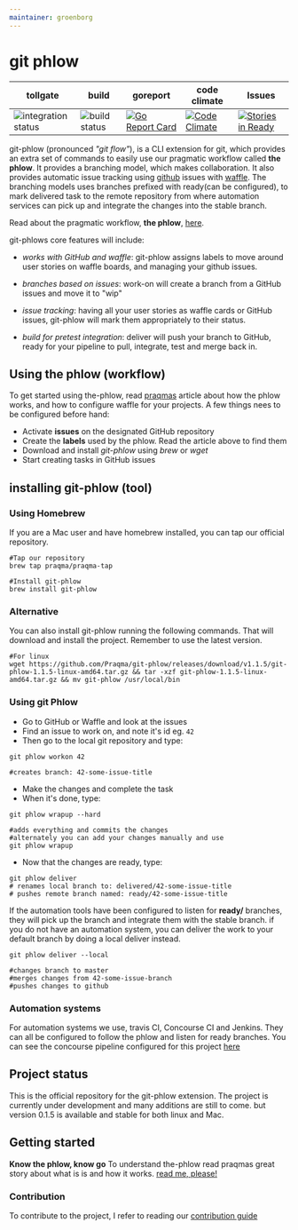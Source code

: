 ```yaml
---
maintainer: groenborg
---
```


# git phlow 

| tollgate | build | goreport | code climate | Issues |
| ------------- | --- | ----------------- | ----- | ----- |
| ![integration status](https://concourse.bosh.praqma.cloud/api/v1/teams/main/pipelines/git-phlow/jobs/integration-test/badge) | ![build status](https://concourse.bosh.praqma.cloud/api/v1/teams/main/pipelines/git-phlow/jobs/shipit/badge)  |[![Go Report Card](https://goreportcard.com/badge/github.com/Praqma/git-phlow)](https://goreportcard.com/report/github.com/Praqma/git-phlow) | [![Code Climate](https://codeclimate.com/github/Praqma/git-phlow/badges/gpa.svg)](https://codeclimate.com/github/Praqma/git-phlow) | [![Stories in Ready](https://badge.waffle.io/Praqma/git-phlow.svg?label=ready&title=Ready)](http://waffle.io/Praqma/git-phlow) |


git-phlow (pronounced _"git flow"_), is a CLI extension for git, which provides an extra set of commands to easily use our pragmatic workflow called **the phlow**. It provides a branching model, which makes collaboration. It also provides automatic issue tracking using [github](https://github.com) issues with [waffle](https://waffle.io/). The branching models uses branches prefixed with ready(can be configured), to mark delivered task to the remote repository from where automation services can pick up and integrate the changes into the stable branch. 

Read about the pragmatic workflow, **the phlow**, [here](http://www.praqma.com/stories/a-pragmatic-workflow/).

git-phlows core features will include:

- *works with GitHub and waffle*: git-phlow assigns labels to move around user stories on waffle boards, and managing your github issues.

- *branches based on issues*:  work-on will create a branch from a GitHub issues and move it to "wip"

- *issue tracking*: having all your user stories as waffle cards or GitHub issues, git-phlow will mark them appropriately to their status.

- *build for pretest integration*: deliver will push your branch to GitHub, ready for your pipeline to pull, integrate, test and merge back in.

## Using the phlow (workflow)
To get started using the-phlow, read [praqmas](http://www.praqma.com/stories/a-pragmatic-workflow/) article about how the phlow works, and how to configure waffle for your projects.
A few things nees to be configured before hand: 

- Activate __issues__ on the designated GitHub repository
- Create the __labels__ used by the phlow. Read the article above to find them
- Download and install _git-phlow_ using _brew_ or _wget_
- Start creating tasks in GitHub issues

## installing git-phlow (tool)
### Using Homebrew  
If you are a Mac user and have homebrew installed, you can tap our official repository.

```shell
#Tap our repository
brew tap praqma/praqma-tap

#Install git-phlow
brew install git-phlow
``` 
### Alternative
You can also install git-phlow running the following commands. That will download and install the project.
Remember to use the latest version.  

```shell
#For linux
wget https://github.com/Praqma/git-phlow/releases/download/v1.1.5/git-phlow-1.1.5-linux-amd64.tar.gz && tar -xzf git-phlow-1.1.5-linux-amd64.tar.gz && mv git-phlow /usr/local/bin
```

### Using git Phlow
- Go to GitHub or Waffle and look at the issues
- Find an issue to work on, and note it's id eg. `42`
- Then go to the local git repository and type: 

```git
git phlow workon 42

#creates branch: 42-some-issue-title
```
- Make the changes and complete the task
- When it's done, type: 

```git
git phlow wrapup --hard

#adds everything and commits the changes
#alternately you can add your changes manually and use
git phlow wrapup
```
- Now that the changes are ready, type: 

```git
git phlow deliver
# renames local branch to: delivered/42-some-issue-title
# pushes remote branch named: ready/42-some-issue-title
```

If the automation tools have been configured to listen for __ready/__ branches, they will pick up the branch and integrate them with the stable branch. 
if you do not have an automation system, you can deliver the work to your default branch by doing a local deliver instead. 

```git
git phlow deliver --local

#changes branch to master
#merges changes from 42-some-issue-branch
#pushes changes to github
```
### Automation systems
For automation systems we use, travis CI, Concourse CI and Jenkins. They can all be configured to follow the phlow and listen for ready branches. 
You can see the concourse pipeline configured for this project [here](https://concourse.kubernetes.praqma.cloud/teams/main/pipelines/git-phlow) 

## Project status
This is the official repository for the git-phlow extension. The project is currently under development and many additions are still to come. but version 0.1.5 is available and stable for both linux and Mac. 


## Getting started
**Know the phlow, know go**
To understand the-phlow read praqmas great story about what is is and how it works. [read me, please!](http://www.praqma.com/stories/a-pragmatic-workflow/)

### Contribution
To contribute to the project, I refer to reading our [contribution guide](https://github.com/Praqma/git-phlow/blob/master/CONTRIBUTING.md)
